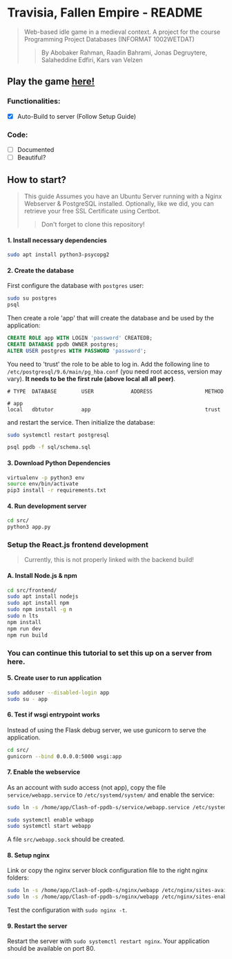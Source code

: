 # Travisia, Fallen Empire - README
> Web-based idle game in a medieval context. A project for the course Programming Project Databases (INFORMAT 1002WETDAT)
> > By Abobaker Rahman, Raadin Bahrami, Jonas Degruytere, Salaheddine Edfiri, Kars van Velzen

## Play the game [here!](https://team8.ua-ppdb.me/)

### Functionalities: 
- [X] Auto-Build to server (Follow Setup Guide)

### Code:
- [ ] Documented
- [ ] Beautiful?

## How to start?

> This guide Assumes you have an Ubuntu Server running with a Nginx Webserver & PostgreSQL installed. Optionally, like we did, you can retrieve your free SSL Certificate using Certbot. 
> > Don't forget to clone this repository!

#### 1. Install necessary dependencies
```bash
sudo apt install python3-psycopg2
```

#### 2. Create the database
First configure the database with `postgres` user:
```bash
sudo su postgres
psql
```
Then create a role 'app' that will create the database and be used by the application:
```sql
CREATE ROLE app WITH LOGIN 'password' CREATEDB;
CREATE DATABASE ppdb OWNER postgres;
ALTER USER postgres WITH PASSWORD 'password';
```

You need to 'trust' the role to be able to log in. Add the following line to `/etc/postgresql/9.6/main/pg_hba.conf` (you need root access, version may vary). __It needs to be the first rule (above local all all peer)__.
```
# TYPE  DATABASE        USER            ADDRESS                 METHOD

# app
local   dbtutor         app                                     trust
```
and restart the service. Then initialize the database:
```bash
sudo systemctl restart postgresql

psql ppdb -f sql/schema.sql
```

#### 3. Download Python Dependencies

```bash
virtualenv -p python3 env
source env/bin/activate
pip3 install -r requirements.txt
```

#### 4. Run development server
```bash
cd src/
python3 app.py
```

### Setup the React.js frontend development
> Currently, this is not properly linked with the backend build!

#### A. Install Node.js & npm
```bash
cd src/frontend/
sudo apt install nodejs
sudo apt install npm
sudo npm install -g n
sudo n lts
npm install
npm run dev
npm run build
```

### You can continue this tutorial to set this up on a server from here.

#### 5. Create user to run application
```bash
sudo adduser --disabled-login app
sudo su - app
```

#### 6. Test if wsgi entrypoint works
Instead of using the Flask debug server, we use gunicorn to serve the application.
```bash
cd src/
gunicorn --bind 0.0.0.0:5000 wsgi:app
```

#### 7. Enable the webservice
As an account with sudo access (not app), copy the file `service/webapp.service` to `/etc/systemd/system/` and enable the service:

```bash
sudo ln -s /home/app/Clash-of-ppdb-s/service/webapp.service /etc/systemd/system/

sudo systemctl enable webapp
sudo systemctl start webapp
```
A file `src/webapp.sock` should be created.

#### 8. Setup nginx
Link or copy the nginx server block configuration file to the right nginx folders:
```bash
sudo ln -s /home/app/Clash-of-ppdb-s/nginx/webapp /etc/nginx/sites-available/
sudo ln -s /home/app/Clash-of-ppdb-s/nginx/webapp /etc/nginx/sites-enabled/
```

Test the configuration with `sudo nginx -t`.

#### 9. Restart the server

Restart the server with `sudo systemctl restart nginx`. Your application should be available on port 80.
